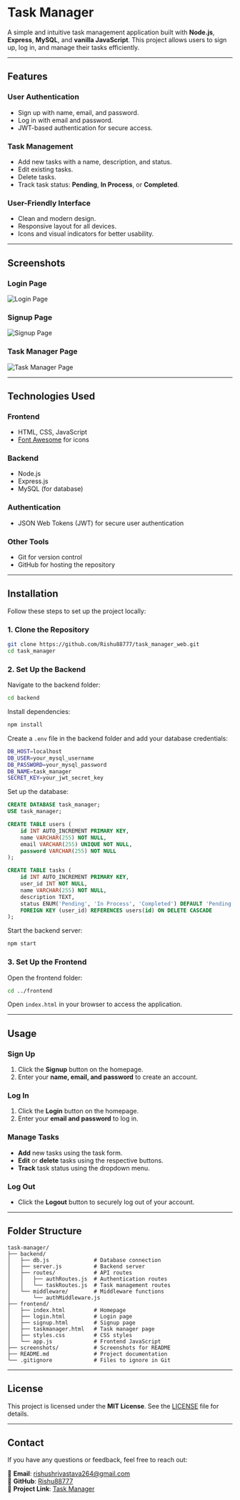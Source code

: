 # Task Manager

A simple and intuitive task management application built with **Node.js**, **Express**, **MySQL**, and **vanilla JavaScript**. This project allows users to sign up, log in, and manage their tasks efficiently.

---

## Features

### **User Authentication**
- Sign up with name, email, and password.
- Log in with email and password.
- JWT-based authentication for secure access.

### **Task Management**
- Add new tasks with a name, description, and status.
- Edit existing tasks.
- Delete tasks.
- Track task status: **Pending**, **In Process**, or **Completed**.

### **User-Friendly Interface**
- Clean and modern design.
- Responsive layout for all devices.
- Icons and visual indicators for better usability.

---

## Screenshots

### Login Page  
![Login Page](screenshots/login.png)

### Signup Page  
![Signup Page](screenshots/signup.png)

### Task Manager Page  
![Task Manager Page](screenshots/taskmanager.png)

---

## Technologies Used

### **Frontend**
- HTML, CSS, JavaScript
- [Font Awesome](https://fontawesome.com/) for icons

### **Backend**
- Node.js
- Express.js
- MySQL (for database)

### **Authentication**
- JSON Web Tokens (JWT) for secure user authentication

### **Other Tools**
- Git for version control
- GitHub for hosting the repository

---

## Installation

Follow these steps to set up the project locally:

### **1. Clone the Repository**
```sh
git clone https://github.com/Rishu88777/task_manager_web.git
cd task_manager
```

### **2. Set Up the Backend**
Navigate to the backend folder:
```sh
cd backend
```
Install dependencies:
```sh
npm install
```

Create a `.env` file in the backend folder and add your database credentials:
```sh
DB_HOST=localhost
DB_USER=your_mysql_username
DB_PASSWORD=your_mysql_password
DB_NAME=task_manager
SECRET_KEY=your_jwt_secret_key
```

Set up the database:
```sql
CREATE DATABASE task_manager;
USE task_manager;

CREATE TABLE users (
    id INT AUTO_INCREMENT PRIMARY KEY,
    name VARCHAR(255) NOT NULL,
    email VARCHAR(255) UNIQUE NOT NULL,
    password VARCHAR(255) NOT NULL
);

CREATE TABLE tasks (
    id INT AUTO_INCREMENT PRIMARY KEY,
    user_id INT NOT NULL,
    name VARCHAR(255) NOT NULL,
    description TEXT,
    status ENUM('Pending', 'In Process', 'Completed') DEFAULT 'Pending',
    FOREIGN KEY (user_id) REFERENCES users(id) ON DELETE CASCADE
);
```

Start the backend server:
```sh
npm start
```

### **3. Set Up the Frontend**
Open the frontend folder:
```sh
cd ../frontend
```
Open `index.html` in your browser to access the application.

---

## Usage

### **Sign Up**
1. Click the **Signup** button on the homepage.
2. Enter your **name, email, and password** to create an account.

### **Log In**
1. Click the **Login** button on the homepage.
2. Enter your **email and password** to log in.

### **Manage Tasks**
- **Add** new tasks using the task form.
- **Edit** or **delete** tasks using the respective buttons.
- **Track** task status using the dropdown menu.

### **Log Out**
- Click the **Logout** button to securely log out of your account.

---

## Folder Structure
```
task-manager/
├── backend/
│   ├── db.js              # Database connection
│   ├── server.js          # Backend server
│   ├── routes/            # API routes
│   │   ├── authRoutes.js  # Authentication routes
│   │   └── taskRoutes.js  # Task management routes
│   └── middleware/        # Middleware functions
│       └── authMiddleware.js
├── frontend/
│   ├── index.html         # Homepage
│   ├── login.html         # Login page
│   ├── signup.html        # Signup page
│   ├── taskmanager.html   # Task manager page
│   ├── styles.css         # CSS styles
│   └── app.js             # Frontend JavaScript
├── screenshots/           # Screenshots for README
├── README.md              # Project documentation
└── .gitignore             # Files to ignore in Git
```

---

## License

This project is licensed under the **MIT License**. See the [LICENSE](LICENSE) file for details.

---

## Contact

If you have any questions or feedback, feel free to reach out:

📧 **Email**: rishushrivastava264@gmail.com  
🐙 **GitHub**: [Rishu88777](https://github.com/Rishu88777)  
🔗 **Project Link**: [Task Manager](https://github.com/Rishu88777/task_manager_web)

